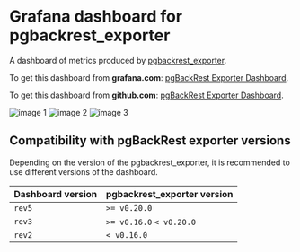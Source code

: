 # Grafana dashboard for pgbackrest_exporter

A dashboard of metrics produced by [pgbackrest_exporter](https://github.com/woblerr/pgbackrest_exporter).

To get this dashboard from **grafana.com**: [pgBackRest Exporter Dashboard](https://grafana.com/grafana/dashboards/17709-pgbackrest-exporter-dashboard/).

To get this dashboard from **github.com**: [pgBackRest Exporter Dashboard](https://github.com/woblerr/pgbackrest_exporter-dashboard).

![image 1](https://grafana.com/api/dashboards/17709/images/15041/image)
![image 2](https://grafana.com/api/dashboards/17709/images/15042/image)
![image 3](https://grafana.com/api/dashboards/17709/images/15043/image)

## Compatibility with pgBackRest exporter versions

Depending on the version of the pgbackrest_exporter, it is recommended to use different versions of the dashboard.

| Dashboard version | pgbackrest_exporter version |
|---|---|
| `rev5` | `>= v0.20.0` |
| `rev3` |  `>= v0.16.0` `< v0.20.0` |
| `rev2` | `< v0.16.0` |
